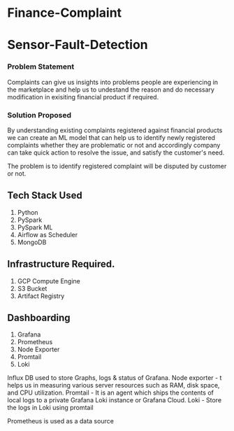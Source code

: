 # Finance-Complaint 


# Sensor-Fault-Detection

### Problem Statement
Complaints can give us insights into problems people are experiencing in the marketplace and help us to undestand the reason and do necessary modification in exisiting financial product if required.



### Solution Proposed 
By understanding existing complaints registered against financial products we can create an ML model that can help us to identify newly registered complaints whether they are problematic or not and accordingly company can take quick action to resolve the issue, and satisfy the customer's need.

The problem is to identify registered complaint will be disputed by customer or not.
## Tech Stack Used
1. Python 
2. PySpark
3. PySpark ML
4. Airflow as Scheduler
5. MongoDB


## Infrastructure Required.

1. GCP Compute Engine
2. S3 Bucket
3. Artifact Registry

## Dashboarding
1. Grafana
2. Prometheus
3. Node Exporter
4. Promtail
5. Loki

Influx DB used to store Graphs, logs & status of Grafana.
Node exporter - t helps us in measuring various server resources such as RAM, disk space, and CPU utilization.
Promtail - It is an agent which ships the contents of local logs to a private Grafana Loki instance or Grafana Cloud.
Loki - Store the logs in Loki using promtail

Prometheus is used as a data source